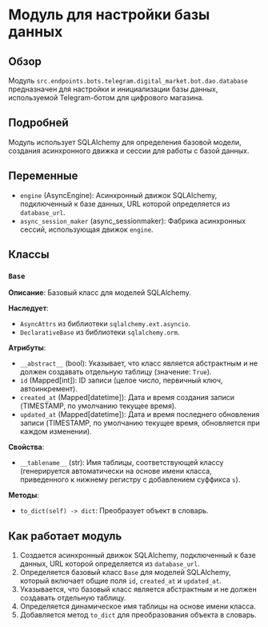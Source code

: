 # Модуль для настройки базы данных

## Обзор

Модуль `src.endpoints.bots.telegram.digital_market.bot.dao.database` предназначен для настройки и инициализации базы данных, используемой Telegram-ботом для цифрового магазина.

## Подробней

Модуль использует SQLAlchemy для определения базовой модели, создания асинхронного движка и сессии для работы с базой данных.

## Переменные

*   `engine` (AsyncEngine): Асинхронный движок SQLAlchemy, подключенный к базе данных, URL которой определяется из `database_url`.
*   `async_session_maker` (async_sessionmaker): Фабрика асинхронных сессий, использующая движок `engine`.

## Классы

### `Base`

**Описание**: Базовый класс для моделей SQLAlchemy.

**Наследует**:

*   `AsyncAttrs` из библиотеки `sqlalchemy.ext.asyncio`.
*   `DeclarativeBase` из библиотеки `sqlalchemy.orm`.

**Атрибуты**:

*   `__abstract__` (bool): Указывает, что класс является абстрактным и не должен создавать отдельную таблицу (значение: `True`).
*   `id` (Mapped[int]): ID записи (целое число, первичный ключ, автоинкремент).
*   `created_at` (Mapped[datetime]): Дата и время создания записи (TIMESTAMP, по умолчанию текущее время).
*   `updated_at` (Mapped[datetime]): Дата и время последнего обновления записи (TIMESTAMP, по умолчанию текущее время, обновляется при каждом изменении).

**Свойства**:

*   `__tablename__` (str): Имя таблицы, соответствующей классу (генерируется автоматически на основе имени класса, приведенного к нижнему регистру с добавлением суффикса `s`).

**Методы**:

*   `to_dict(self) -> dict`: Преобразует объект в словарь.

## Как работает модуль

1.  Создается асинхронный движок SQLAlchemy, подключенный к базе данных, URL которой определяется из `database_url`.
2.  Определяется базовый класс `Base` для моделей SQLAlchemy, который включает общие поля `id`, `created_at` и `updated_at`.
3.  Указывается, что базовый класс является абстрактным и не должен создавать отдельную таблицу.
4.  Определяется динамическое имя таблицы на основе имени класса.
5.  Добавляется метод `to_dict` для преобразования объекта в словарь.
